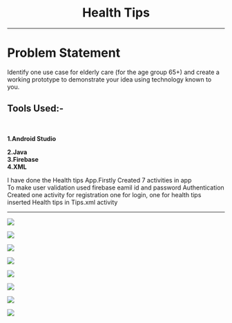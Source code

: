 

<h1 align="center"> Health Tips </h1>
<hr>
<h1>Problem Statement </h1>
<p>Identify one use case for elderly care (for the age group 65+) and create a working prototype to demonstrate your idea using technology known to you. </p>
<h2>Tools Used:-</h2><br>
<p><b>1.Android Studio</b><br>
  
<b>2.Java </b><br>
<b>3.Firebase</b><br>
<b>4.XML</b><br>


</p>
<p> I have done the Health tips App.Firstly Created 7 activities in app<br>
   To make user validation used firebase eamil id and password Authentication<br>
   Created one activity for registration one for login, one for health tips<br>
   inserted Health tips in Tips.xml activity





</p>
<hr>
<img src="https://github.com/Akshay1976/Health_tips_kratin/blob/master/app/src/main/res/drawable-v24/1.jpeg?raw=true" > <br>

<img src="https://github.com/Akshay1976/Health_tips_kratin/blob/master/app/src/main/res/drawable-v24/2.jpeg?raw=true" ><br>

<img src="https://github.com/Akshay1976/Health_tips_kratin/blob/master/app/src/main/res/drawable-v24/3.jpeg?raw=true" ><br>

<img src="https://github.com/Akshay1976/Health_tips_kratin/blob/master/app/src/main/res/drawable-v24/4.jpeg?raw=true" ><br>

<img src="https://github.com/Akshay1976/Health_tips_kratin/blob/master/app/src/main/res/drawable-v24/5.jpeg?raw=true" ><br>

<img src="https://github.com/Akshay1976/Health_tips_kratin/blob/master/app/src/main/res/drawable-v24/6.jpeg?raw=true" ><br>

<img src="https://github.com/Akshay1976/Health_tips_kratin/blob/master/app/src/main/res/drawable-v24/7.jpeg?raw=true" ><br>

<img src="https://github.com/Akshay1976/Health_tips_kratin/blob/master/app/src/main/res/drawable-v24/firebase.jpg?raw=true" >
